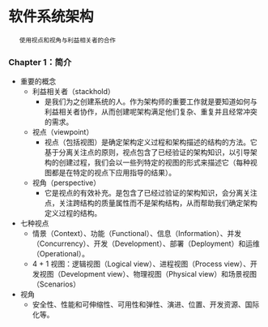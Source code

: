 # 软件系统架构
       使用视点和视角与利益相关者的合作

### Chapter 1：简介
* 重要的概念
   * 利益相关者（stackhold）
      * 是我们为之创建系统的人。作为架构师的重要工作就是要知道如何与利益相关者协作，从而创建呢架构满足他们复杂、重复并且经常冲突的需求。
   * 视点（viewpoint）
      * 视点（包括视图）是确定架构定义过程和架构描述的结构的方法。它基于分离关注点的原则，视点包含了已经验证的架构知识，以引导架构的创建过程，我们会以一些列特定的视图的形式来描述它（每种视图都是在特定的视点下应用指导的结果）。
   * 视角（perspective）   
      * 它是视点的有效补充。是包含了已经过验证的架构知识，会分离关注点，关注跨结构的质量属性而不是架构结构，从而帮助我们确定架构定义过程的结构。
* 七种视点
   * 情景（Context）、功能（Functional）、信息（Information）、并发（Concurrency）、开发（Development）、部署（Deployment）和运维（Operational）。
   * 4 + 1 视图：逻辑视图（Logical view）、进程视图（Process view）、开发视图（Development view）、物理视图（Physical view）和场景视图（Scenarios）
* 视角
   * 安全性、性能和可伸缩性、可用性和弹性、演进、位置、开发资源、国际化等。
   